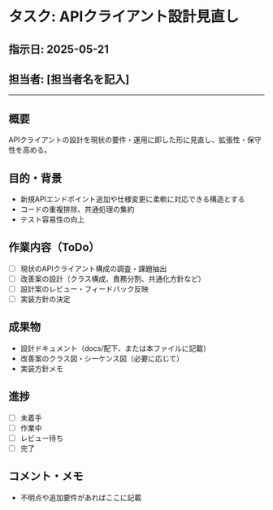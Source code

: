 # タスク: APIクライアント設計見直し

## 指示日: 2025-05-21
## 担当者: [担当者名を記入]

---

## 概要
APIクライアントの設計を現状の要件・運用に即した形に見直し、拡張性・保守性を高める。

## 目的・背景
- 新規APIエンドポイント追加や仕様変更に柔軟に対応できる構造とする
- コードの重複排除、共通処理の集約
- テスト容易性の向上

## 作業内容（ToDo）
- [ ] 現状のAPIクライアント構成の調査・課題抽出
- [ ] 改善案の設計（クラス構成、責務分割、共通化方針など）
- [ ] 設計案のレビュー・フィードバック反映
- [ ] 実装方針の決定

## 成果物
- 設計ドキュメント（docs/配下、または本ファイルに記載）
- 改善案のクラス図・シーケンス図（必要に応じて）
- 実装方針メモ

## 進捗
- [ ] 未着手
- [ ] 作業中
- [ ] レビュー待ち
- [ ] 完了

## コメント・メモ
- 不明点や追加要件があればここに記載 